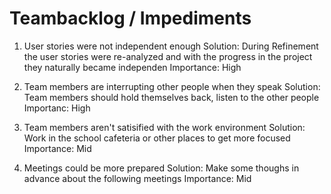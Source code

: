 # Teambacklog / Impediments

1. User stories were not independent enough
   Solution: During Refinement the user stories were re-analyzed and with the progress in the project they naturally became independen
   Importance: High
 
2. Team members are interrupting other people when they speak
   Solution: Team members should hold themselves back, listen to the other people
   Importanc: High
   
3. Team members aren't satisified with the work environment
   Solution: Work in the school cafeteria or other places to get more focused
   Importance: Mid

4. Meetings could be more prepared
   Solution: Make some thoughs in advance about the following meetings
   Importance: Mid
